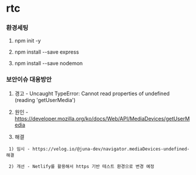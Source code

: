 # rtc

### 환경세팅

  1) npm init -y
  
  2) npm install --save express
  
  3) npm install --save nodemon



### 보안이슈 대응방안
   1) 경고 - Uncaught TypeError: Cannot read properties of undefined (reading 'getUserMedia')
   
   2) 원인 - https://developer.mozilla.org/ko/docs/Web/API/MediaDevices/getUserMedia
   
   3) 해결
   
     1) 임시 - https://velog.io/@juna-dev/navigator.mediaDevices-undefined-해결
       
     2) 개선 - Netlify를 활용해서 https 기반 테스트 환경으로 변경 예정 
